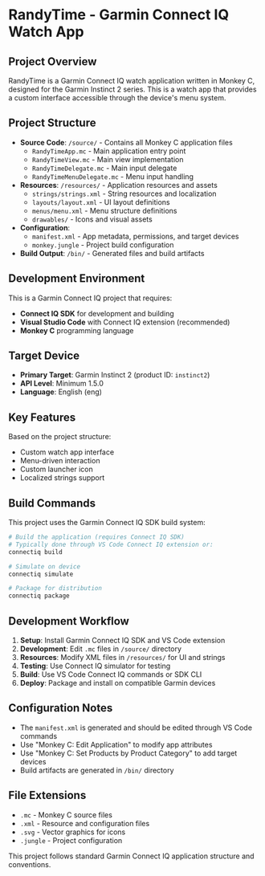 # RandyTime - Garmin Connect IQ Watch App

## Project Overview

RandyTime is a Garmin Connect IQ watch application written in Monkey C, designed for the Garmin Instinct 2 series. This is a watch app that provides a custom interface accessible through the device's menu system.

## Project Structure

- **Source Code**: `/source/` - Contains all Monkey C application files
  - `RandyTimeApp.mc` - Main application entry point
  - `RandyTimeView.mc` - Main view implementation
  - `RandyTimeDelegate.mc` - Main input delegate
  - `RandyTimeMenuDelegate.mc` - Menu input handling
- **Resources**: `/resources/` - Application resources and assets
  - `strings/strings.xml` - String resources and localization
  - `layouts/layout.xml` - UI layout definitions
  - `menus/menu.xml` - Menu structure definitions
  - `drawables/` - Icons and visual assets
- **Configuration**: 
  - `manifest.xml` - App metadata, permissions, and target devices
  - `monkey.jungle` - Project build configuration
- **Build Output**: `/bin/` - Generated files and build artifacts

## Development Environment

This is a Garmin Connect IQ project that requires:
- **Connect IQ SDK** for development and building
- **Visual Studio Code** with Connect IQ extension (recommended)
- **Monkey C** programming language

## Target Device

- **Primary Target**: Garmin Instinct 2 (product ID: `instinct2`)
- **API Level**: Minimum 1.5.0
- **Language**: English (eng)

## Key Features

Based on the project structure:
- Custom watch app interface
- Menu-driven interaction
- Custom launcher icon
- Localized strings support

## Build Commands

This project uses the Garmin Connect IQ SDK build system:

```bash
# Build the application (requires Connect IQ SDK)
# Typically done through VS Code Connect IQ extension or:
connectiq build

# Simulate on device
connectiq simulate

# Package for distribution
connectiq package
```

## Development Workflow

1. **Setup**: Install Garmin Connect IQ SDK and VS Code extension
2. **Development**: Edit `.mc` files in `/source/` directory
3. **Resources**: Modify XML files in `/resources/` for UI and strings
4. **Testing**: Use Connect IQ simulator for testing
5. **Build**: Use VS Code Connect IQ commands or SDK CLI
6. **Deploy**: Package and install on compatible Garmin devices

## Configuration Notes

- The `manifest.xml` is generated and should be edited through VS Code commands
- Use "Monkey C: Edit Application" to modify app attributes
- Use "Monkey C: Set Products by Product Category" to add target devices
- Build artifacts are generated in `/bin/` directory

## File Extensions

- `.mc` - Monkey C source files
- `.xml` - Resource and configuration files
- `.svg` - Vector graphics for icons
- `.jungle` - Project configuration

This project follows standard Garmin Connect IQ application structure and conventions.